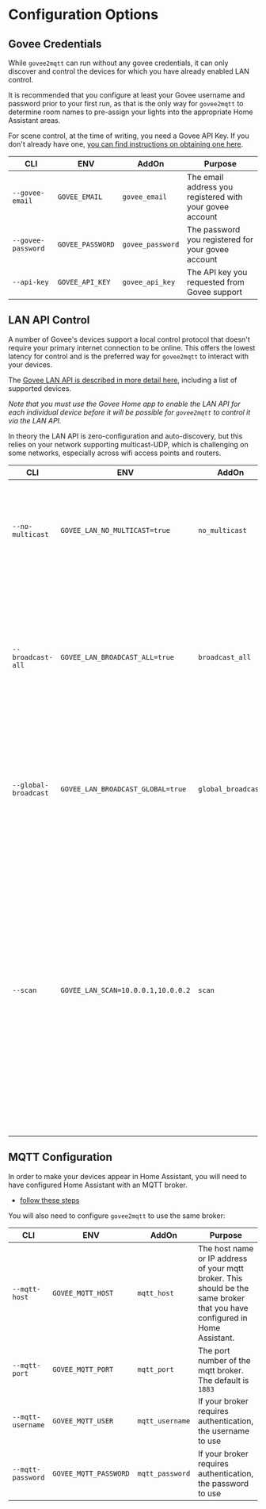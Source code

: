 # Configuration Options

## Govee Credentials

While `govee2mqtt` can run without any govee credentials, it can only discover
and control the devices for which you have already enabled LAN control.

It is recommended that you configure at least your Govee username and password
prior to your first run, as that is the only way for `govee2mqtt` to determine
room names to pre-assign your lights into the appropriate Home Assistant areas.

For scene control, at the time of writing, you need a Govee API Key.
If you don't already have one, [you can find instructions on obtaining one
here](https://developer.govee.com/reference/apply-you-govee-api-key).

|CLI|ENV|AddOn|Purpose|
|---|---|-----|-------|
|`--govee-email`|`GOVEE_EMAIL`|`govee_email`|The email address you registered with your govee account|
|`--govee-password`|`GOVEE_PASSWORD`|`govee_password`|The password you registered for your govee account|
|`--api-key`|`GOVEE_API_KEY`|`govee_api_key`|The API key you requested from Govee support|

## LAN API Control

A number of Govee's devices support a local control protocol that doesn't require
your primary internet connection to be online.  This offers the lowest latency
for control and is the preferred way for `govee2mqtt` to interact with your
devices.

The [Govee LAN API is described in more detail
here](https://app-h5.govee.com/user-manual/wlan-guide), including a list of
supported devices.

*Note that you must use the Govee Home app to enable the LAN API for each
individual device before it will be possible for `govee2mqtt` to control
it via the LAN API.*

In theory the LAN API is zero-configuration and auto-discovery, but this
relies on your network supporting multicast-UDP, which is challenging
on some networks, especially across wifi access points and routers.

|CLI|ENV|AddOn|Purpose|
|---|---|-----|-------|
|`--no-multicast`|`GOVEE_LAN_NO_MULTICAST=true`|`no_multicast`|Do not multicast discovery packets to the Govee multicast group `239.255.255.250`. It is not recommended to use this option.|
|`--broadcast-all`|`GOVEE_LAN_BROADCAST_ALL=true`|`broadcast_all`|Enumerate all non-loopback network interfaces and send discovery packets to the broadcast address of each one, individually. This may be a good option if multicast-UDP doesn't work well on your network|
|`--global-broadcast`|`GOVEE_LAN_BROADCAST_GLOBAL=true`|`global_broadcast`|Send discovery packets to the global broadcast address `255.255.255.255`. This may be a possible solution if multicast-UDP doesn't work well on your network.|
|`--scan`|`GOVEE_LAN_SCAN=10.0.0.1,10.0.0.2`|`scan`|Specify a list of addresses that should be scanned by sending them discovery packets. Each element in the list can be an individual IP address (eg: the address of a specific device: be sure to assign it a static IP in your DHCP or other network setup!) or a network broadcast address like `10.0.0.255` for networks that are reachable but not directly plumbed on the machine where `govee2mqtt` is running.|

## MQTT Configuration

In order to make your devices appear in Home Assistant, you will need to have configured Home Assistant with an MQTT broker.

  * [follow these steps](https://www.home-assistant.io/integrations/mqtt/#configuration)

You will also need to configure `govee2mqtt` to use the same broker:

|CLI|ENV|AddOn|Purpose|
|---|---|-----|-------|
|`--mqtt-host`|`GOVEE_MQTT_HOST`|`mqtt_host`|The host name or IP address of your mqtt broker. This should be the same broker that you have configured in Home Assistant.|
|`--mqtt-port`|`GOVEE_MQTT_PORT`|`mqtt_port`|The port number of the mqtt broker. The default is `1883`|
|`--mqtt-username`|`GOVEE_MQTT_USER`|`mqtt_username`|If your broker requires authentication, the username to use|
|`--mqtt-password`|`GOVEE_MQTT_PASSWORD`|`mqtt_password`|If your broker requires authentication, the password to use|

